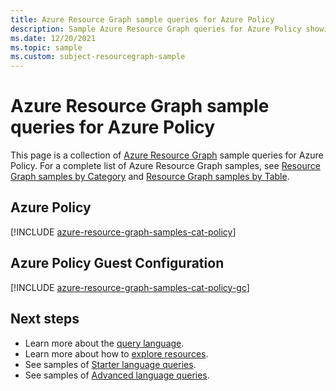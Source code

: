 ```yaml
---
title: Azure Resource Graph sample queries for Azure Policy
description: Sample Azure Resource Graph queries for Azure Policy showing use of resource types and tables to access Azure Policy related resources and properties.
ms.date: 12/20/2021
ms.topic: sample
ms.custom: subject-resourcegraph-sample
---
```

# Azure Resource Graph sample queries for Azure Policy

This page is a collection of [Azure Resource Graph](../../resource-graph/overview.md) sample queries
for Azure Policy. For a complete list of Azure Resource Graph samples, see
[Resource Graph samples by Category](../../resource-graph/samples/samples-by-category.md) and
[Resource Graph samples by Table](../../resource-graph/samples/samples-by-table.md).

## Azure Policy

[!INCLUDE [azure-resource-graph-samples-cat-policy](../../../../includes/resource-graph/samples/bycat/azure-policy.md)]

## Azure Policy Guest Configuration

[!INCLUDE [azure-resource-graph-samples-cat-policy-gc](../../../../includes/resource-graph/samples/bycat/azure-policy-guest-configuration.md)]

## Next steps

- Learn more about the [query language](../../resource-graph/concepts/query-language.md).
- Learn more about how to [explore resources](../../resource-graph/concepts/explore-resources.md).
- See samples of [Starter language queries](../../resource-graph/samples/starter.md).
- See samples of [Advanced language queries](../../resource-graph/samples/advanced.md).
